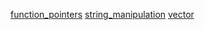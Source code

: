 [function_pointers](function_pointers.md)
[string_manipulation](string_manipulation.md)
[vector](vector.md)

